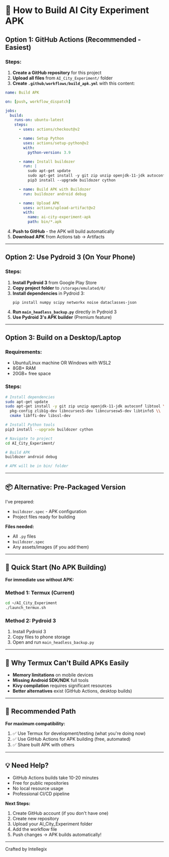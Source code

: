 # 📱 How to Build AI City Experiment APK

## Option 1: GitHub Actions (Recommended - Easiest)

### Steps:
1. **Create a GitHub repository** for this project
2. **Upload all files** from `AI_City_Experiment/` folder
3. **Create `.github/workflows/build_apk.yml`** with this content:

```yaml
name: Build APK

on: [push, workflow_dispatch]

jobs:
  build:
    runs-on: ubuntu-latest
    steps:
      - uses: actions/checkout@v2

      - name: Setup Python
        uses: actions/setup-python@v2
        with:
          python-version: 3.9

      - name: Install buildozer
        run: |
          sudo apt-get update
          sudo apt-get install -y git zip unzip openjdk-11-jdk autoconf libtool pkg-config zlib1g-dev libncurses5-dev libncursesw5-dev libtinfo5 cmake libffi-dev libssl-dev
          pip3 install --upgrade buildozer cython

      - name: Build APK with Buildozer
        run: buildozer android debug

      - name: Upload APK
        uses: actions/upload-artifact@v2
        with:
          name: ai-city-experiment-apk
          path: bin/*.apk
```

4. **Push to GitHub** - the APK will build automatically
5. **Download APK** from Actions tab → Artifacts

---

## Option 2: Use Pydroid 3 (On Your Phone)

### Steps:
1. **Install Pydroid 3** from Google Play Store
2. **Copy project folder** to `/storage/emulated/0/`
3. **Install dependencies** in Pydroid 3:
   ```
   pip install numpy scipy networkx noise dataclasses-json
   ```
4. **Run `main_headless_backup.py`** directly in Pydroid 3
5. **Use Pydroid 3's APK builder** (Premium feature)

---

## Option 3: Build on a Desktop/Laptop

### Requirements:
- Ubuntu/Linux machine OR Windows with WSL2
- 8GB+ RAM
- 20GB+ free space

### Steps:
```bash
# Install dependencies
sudo apt-get update
sudo apt-get install -y git zip unzip openjdk-11-jdk autoconf libtool \\
  pkg-config zlib1g-dev libncurses5-dev libncursesw5-dev libtinfo5 \\
  cmake libffi-dev libssl-dev

# Install Python tools
pip3 install --upgrade buildozer cython

# Navigate to project
cd AI_City_Experiment/

# Build APK
buildozer android debug

# APK will be in bin/ folder
```

---

## 📦 Alternative: Pre-Packaged Version

I've prepared:
- `buildozer.spec` - APK configuration
- Project files ready for building

**Files needed:**
- All `.py` files
- `buildozer.spec`
- Any assets/images (if you add them)

---

## 🚀 Quick Start (No APK Building)

**For immediate use without APK:**

### Method 1: Termux (Current)
```bash
cd ~/AI_City_Experiment
./launch_termux.sh
```

### Method 2: Pydroid 3
1. Install Pydroid 3
2. Copy files to phone storage
3. Open and run `main_headless_backup.py`

---

## 📝 Why Termux Can't Build APKs Easily

- **Memory limitations** on mobile devices
- **Missing Android SDK/NDK** full tools
- **Kivy compilation** requires significant resources
- **Better alternatives** exist (GitHub Actions, desktop builds)

---

## 🎯 Recommended Path

**For maximum compatibility:**
1. ✅ Use Termux for development/testing (what you're doing now)
2. ✅ Use GitHub Actions for APK building (free, automated)
3. ✅ Share built APK with others

---

## 💡 Need Help?

- GitHub Actions builds take 10-20 minutes
- Free for public repositories
- No local resource usage
- Professional CI/CD pipeline

**Next Steps:**
1. Create GitHub account (if you don't have one)
2. Create new repository
3. Upload your AI_City_Experiment folder
4. Add the workflow file
5. Push changes → APK builds automatically!

---

Crafted by Intellegix
